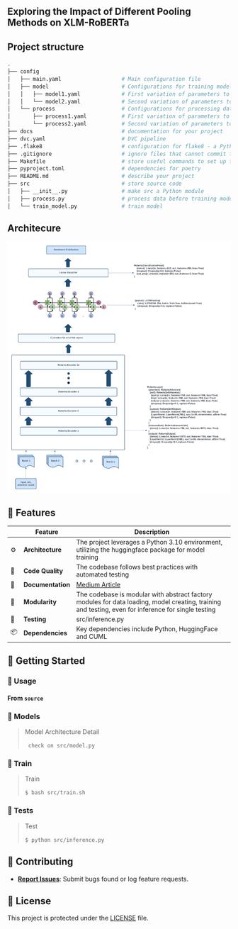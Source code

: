 ## Exploring the Impact of Different Pooling Methods on XLM-RoBERTa

## Project structure
```bash
.
├── config                      
│   ├── main.yaml                   # Main configuration file
│   ├── model                       # Configurations for training model
│   │   ├── model1.yaml             # First variation of parameters to train model
│   │   └── model2.yaml             # Second variation of parameters to train model
│   └── process                     # Configurations for processing data
│       ├── process1.yaml           # First variation of parameters to process data
│       └── process2.yaml           # Second variation of parameters to process data
├── docs                            # documentation for your project
├── dvc.yaml                        # DVC pipeline
├── .flake8                         # configuration for flake8 - a Python formatter tool
├── .gitignore                      # ignore files that cannot commit to Git
├── Makefile                        # store useful commands to set up the environment
├── pyproject.toml                  # dependencies for poetry
├── README.md                       # describe your project
├── src                             # store source code
│   ├── __init__.py                 # make src a Python module 
│   ├── process.py                  # process data before training model
│   └── train_model.py              # train model

```


## Architecure
<img title="LSTM Pooling on XLM-RoBERTa" src="docs/lstm.png">


## 🧩 Features

|    |   Feature         | Description |
|----|-------------------|---------------------------------------------------------------|
| ⚙️  | **Architecture**  | The project leverages a Python 3.10 environment, utilizing the huggingface package for model training |
| 🔩 | **Code Quality**  | The codebase follows best practices with automated testing |
| 📄 | **Documentation** | [Medium Article](https://medium.com/@eaintthetrsc/tapping-into-xlm-robertas-hidden-potential-14e18a65b8b8)|
| 🧩 | **Modularity**    | The codebase is modular with abstract factory modules for data loading, model creating, training and testing, even for inference for single testing|
| 🧪 | **Testing**       | src/inference.py |
| 📦 | **Dependencies**  | Key dependencies include Python, HuggingFace and CUML |


## 🚀 Getting Started
### 🤖 Usage

<h4>From <code>source</code></h4>

### 🤖 Models

> Model Architecture Detail
> ```console
>  check on src/model.py
> ```

### 🚀 Train
> Train
> ```console
> $ bash src/train.sh
> ```

### 🧪 Tests

> Test
> ```console
> $ python src/inference.py
> ```

## 🤝 Contributing

- **[Report Issues](https://github.com/rsceth/Language-Model-Pooling-Exploration/issues)**: Submit bugs found or log feature requests.


## 📄 License

This project is protected under the [LICENSE](LICENSE) file.